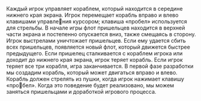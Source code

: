 Каждый игрок управляет кораблем, который находится в середине нижнего края экрана. Игрок перемещает корабль вправо и влево клавишами управления курсором; клавиша «пробел» используется для стрельбы. В начале игры флот пришельцев находится в верхней части экрана и постепенно опускается вниз, также смещаясь в сторону. Игрок выстрелами уничтожает пришельцев. Если ему удается сбить всех пришельцев, появляется новый флот, который движется быстрее предыдущего. Если пришелец сталкивается с кораблем игрока или доходит до нижнего края экрана, игрок теряет корабль. Если игрок теряет все три корабля, игра заканчивается. 
	 В первой фазе разработки мы создадим корабль, который может двигаться вправо и влево. Корабль должен стрелять из пушки, когда игрок нажимает клавишу «пробел». Когда это поведение будет реализовано, мы можем заняться пришельцами и доработкой игрового процесса.

